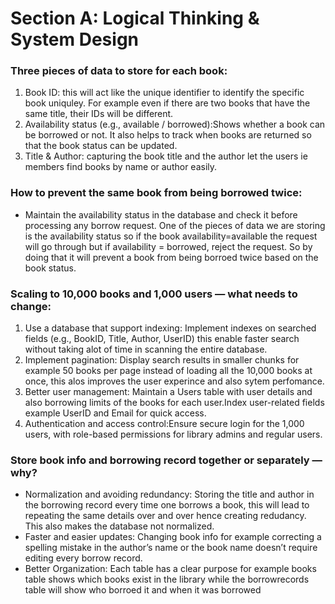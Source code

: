 # Section A: Logical Thinking & System Design

### Three pieces of data to store for each book:

1. Book ID: this will act like the unique identifier to identify the specific book uniquley. For example even if there are two books that have the same title, their IDs will be different.
2. Availability status (e.g., available / borrowed):Shows whether a book can be borrowed or not. It also helps to track when books are returned so that the book status can be updated.
3. Title & Author: capturing the book title and the author let the users ie members find books by name or author easily.

### How to prevent the same book from being borrowed twice:

- Maintain the availability status in the database and check it before processing any borrow request. One of the pieces of data we are storing is the availability status so if the book availability=available the request will go through but if availability = borrowed, reject the request. So by doing that it will prevent a book from being borroed twice based on the book status.

### Scaling to 10,000 books and 1,000 users — what needs to change:

1. Use a database that support indexing: Implement indexes on searched fields (e.g., BookID, Title, Author, UserID) this enable faster search without taking alot of time in scanning the entire database.
2. Implement pagination: Display search results in smaller chunks for example 50 books per page instead of loading all the 10,000 books at once, this alos improves the user experince and also sytem perfomance.
3. Better user management: Maintain a Users table with user details and also borrowing limits of the books for each user.Index user-related fields example UserID and Email for quick access.
4. Authentication and access control:Ensure secure login for the 1,000 users, with role-based permissions for library admins and regular users.

### Store book info and borrowing record together or separately — why?

- Normalization and avoiding redundancy: Storing the title and author in the borrowing record every time one borrows a book, this will lead to repeating the same details over and over hence creating redudancy. This also makes the database not normalized.
- Faster and easier updates: Changing book info for example correcting a spelling mistake in the author’s name or the book name doesn’t require editing every borrow record.
- Better Organization: Each table has a clear purpose for example books table shows which books exist in the library while the borrowrecords table will show who borroed it and when it was borrowed

